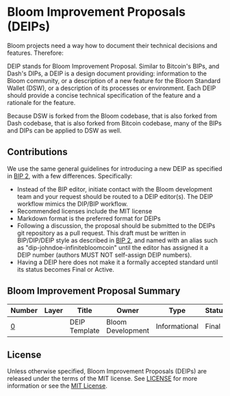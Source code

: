 # Bloom Improvement Proposals (DEIPs)

Bloom projects need a way how to document their technical decisions and features. Therefore:

DEIP stands for Bloom Improvement Proposal. Similar to Bitcoin's BIPs, and Dash's DIPs, a DEIP is a design document providing: information to the Bloom community, or a description of a new feature for the Bloom Standard Wallet (DSW), or a description of its processes or environment. Each DEIP should provide a concise technical specification of the feature and a rationale for the feature.

Because DSW is forked from the Bloom codebase, that is also forked from Dash codebase, that is also forked from Bitcoin codebase, many of the BIPs and DIPs can be applied to DSW as well. 

## Contributions

We use the same general guidelines for introducing a new DEIP as specified in [BIP 2](https://github.com/bitcoin/bips/blob/master/bip-0002.mediawiki), with a few differences. Specifically:

* Instead of the BIP editor, initiate contact with the Bloom development team and your request should be routed to a DEIP editor(s). The DEIP workflow mimics the DIP/BIP workflow.
* Recommended licenses include the MIT license
* Markdown format is the preferred format for DEIPs
* Following a discussion, the proposal should be submitted to the DEIPs git repository as a pull request. This draft must be written in BIP/DIP/DEIP style as described in [BIP 2](https://github.com/bitcoin/bips/blob/master/bip-0002.mediawiki), and named with an alias such as "dip-johndoe-infinitebloomcoin" until the editor has assigned it a DEIP number (authors MUST NOT self-assign DEIP numbers).
* Having a DEIP here does not make it a formally accepted standard until its status becomes Final or Active.

## Bloom Improvement Proposal Summary

Number | Layer | Title | Owner | Type | Status
--- | --- | --- | --- | --- | ---
[0](DEIP0000.md) |  | DEIP Template | Bloom Development | Informational | Final

## License

Unless otherwise specified, Bloom Improvement Proposals (DEIPs) are released under the terms of the MIT license. See [LICENSE](LICENSE) for more information or see the [MIT License](https://opensource.org/licenses/MIT).
